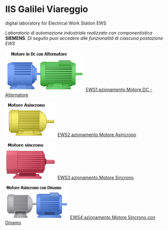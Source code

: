 # IIS Galilei Viareggio
digital laboratory for Electrical Work Station EWS

*Laboratorio di automazione industriale realizzato con componentistica* **SIEMENS**.
*Di seguito puoi accedere alle funzionalità di ciascuna postazione EWS*

<img src="image/acdcmachine.png" width="250" height="130">&ensp;[EWS1 azionamento Motore DC - Alternatore](/ews1.md)

<img src="image/asincrono.png" width="160" height="110">&ensp;[EWS2 azionamento Motore Asincrono](/ews2.md)

<img src="image/sincrono.png" width="160" height="120">&ensp;[EWS3 azionamento Motore Sincrono](/ews3.md)

<img src="image/acdcmotor.png" width="200" height="110">&ensp;[EWS4 azionamento Motore Sincrono con Dinamo](/ews4.md)


